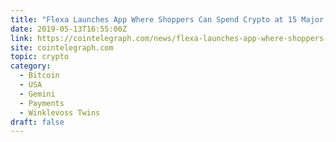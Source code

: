 ```yaml
---
title: "Flexa Launches App Where Shoppers Can Spend Crypto at 15 Major US Retailers"
date: 2019-05-13T16:55:00Z
link: https://cointelegraph.com/news/flexa-launches-app-where-shoppers-can-spend-crypto-at-15-major-us-retailers?utm_medium=RSS&utm_source=hune
site: cointelegraph.com
topic: crypto
category:
  - Bitcoin
  - USA
  - Gemini
  - Payments
  - Winklevoss Twins
draft: false
---
```

